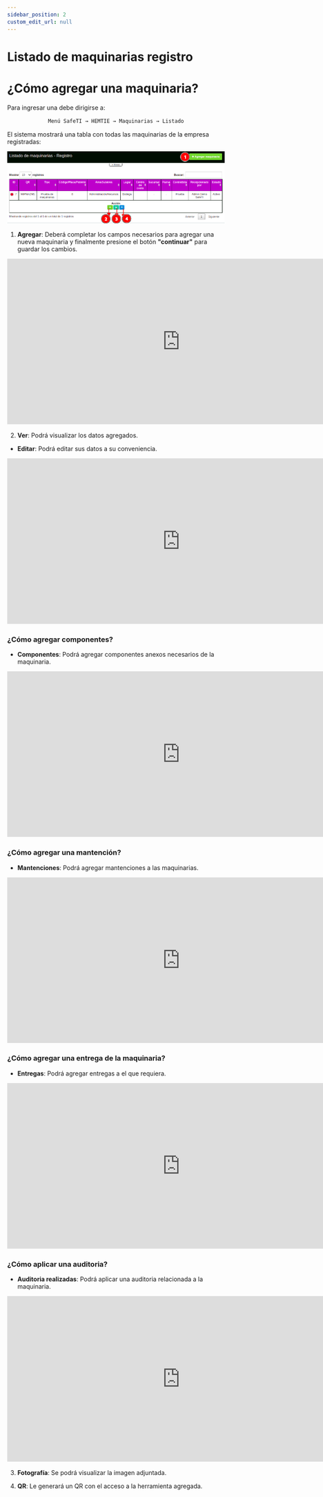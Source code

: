 ```yaml
---
sidebar_position: 2
custom_edit_url: null
---
```

# Listado de maquinarias registro
# ¿Cómo agregar una maquinaria?
Para ingresar una debe dirigirse a: 

<div align="center">

```bash
Menú SafeTI → HEMTIE → Maquinarias → Listado
```
</div>

El sistema mostrará una tabla con todas las maquinarias de la empresa registradas:

<div align="center">

![inicio](/img/img_manual/img_hemtie_equipo/2023-09-01_08-51.png)

</div>

1. **Agregar**: Deberá completar los campos necesarios para agregar una nueva maquinaria y finalmente presione el botón **"continuar"** para guardar los cambios.

<div align="center">

<iframe width="800" height="384" src="https://www.youtube.com/embed/iRiPa9JDVY4?si=N7VVMfaL5stU8rck" title="YouTube video player" frameborder="0" allow="accelerometer; autoplay; clipboard-write; encrypted-media; gyroscope; picture-in-picture; web-share" allowfullscreen></iframe>


</div>

2. **Ver**: Podrá visualizar los datos agregados.

* **Editar**: Podrá editar sus datos a su conveniencia.

<div align="center">

<iframe width="800" height="384" src="https://www.youtube.com/embed/0n2ifb1li5I?si=N9Je4fPHumLnr1qY" title="YouTube video player" frameborder="0" allow="accelerometer; autoplay; clipboard-write; encrypted-media; gyroscope; picture-in-picture; web-share" allowfullscreen></iframe>

</div>

### ¿Cómo agregar componentes?

* **Componentes**: Podrá agregar componentes anexos necesarios de la maquinaria.

<div align="center">

<iframe width="800" height="384" src="https://www.youtube.com/embed/yghoPoExHfY?si=Hq9s8YsTqy9DtHdf" title="YouTube video player" frameborder="0" allow="accelerometer; autoplay; clipboard-write; encrypted-media; gyroscope; picture-in-picture; web-share" allowfullscreen></iframe>

</div>

### ¿Cómo agregar una mantención?

* **Mantenciones**: Podrá agregar mantenciones a las maquinarias.

<div align="center">

<iframe width="800" height="384" src="https://www.youtube.com/embed/CaCULj3HBPA?si=qoTAegkwV1XkC8vA" title="YouTube video player" frameborder="0" allow="accelerometer; autoplay; clipboard-write; encrypted-media; gyroscope; picture-in-picture; web-share" allowfullscreen></iframe>

</div>

### ¿Cómo agregar una entrega de la maquinaria?

* **Entregas**: Podrá agregar entregas a el que requiera.

<div align="center">

<iframe width="800" height="384" src="https://www.youtube.com/embed/GBS6wVMKN2A?si=nr1xQXA_4pjQ9IdO" title="YouTube video player" frameborder="0" allow="accelerometer; autoplay; clipboard-write; encrypted-media; gyroscope; picture-in-picture; web-share" allowfullscreen></iframe>

</div>

### ¿Cómo aplicar una auditoria?

* **Auditoria realizadas**: Podrá aplicar una auditoria relacionada a la maquinaria.

<div align="center">

<iframe width="800" height="384" src="https://www.youtube.com/embed/p0fkcMalAWg?si=5u34oN8FtCJI2XwV" title="YouTube video player" frameborder="0" allow="accelerometer; autoplay; clipboard-write; encrypted-media; gyroscope; picture-in-picture; web-share" allowfullscreen></iframe>

</div>

3. **Fotografía**: Se podrá visualizar la imagen adjuntada.

4. **QR**: Le generará un QR con el acceso a la herramienta agregada.







